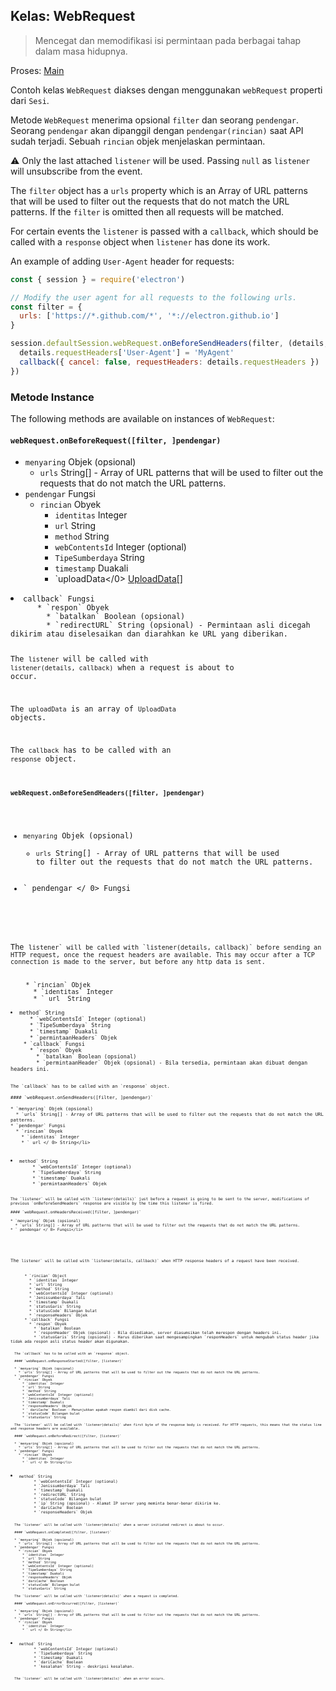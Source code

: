## Kelas: WebRequest

> Mencegat dan memodifikasi isi permintaan pada berbagai tahap dalam masa hidupnya.

Proses: [Main](../glossary.md#main-process)

Contoh kelas `WebRequest` diakses dengan menggunakan `webRequest` properti dari `Sesi`.

Metode `WebRequest` menerima opsional `filter` dan seorang `pendengar`. Seorang `pendengar` akan dipanggil dengan `pendengar(rincian)` saat API sudah terjadi. Sebuah `rincian` objek menjelaskan permintaan.

⚠️ Only the last attached `listener` will be used. Passing `null` as `listener` will unsubscribe from the event.

The `filter` object has a `urls` property which is an Array of URL patterns that will be used to filter out the requests that do not match the URL patterns. If the `filter` is omitted then all requests will be matched.

For certain events the `listener` is passed with a `callback`, which should be called with a `response` object when `listener` has done its work.

An example of adding `User-Agent` header for requests:

```javascript
const { session } = require('electron')

// Modify the user agent for all requests to the following urls.
const filter = {
  urls: ['https://*.github.com/*', '*://electron.github.io']
}

session.defaultSession.webRequest.onBeforeSendHeaders(filter, (details, callback) => {
  details.requestHeaders['User-Agent'] = 'MyAgent'
  callback({ cancel: false, requestHeaders: details.requestHeaders })
})
```

### Metode Instance

The following methods are available on instances of `WebRequest`:

#### `webRequest.onBeforeRequest([filter, ]pendengar)`

* `menyaring` Objek (opsional) 
  * `urls` String[] - Array of URL patterns that will be used to filter out the requests that do not match the URL patterns.
* `pendengar` Fungsi 
  * `rincian` Obyek 
    * `identitas` Integer
    * `url` String
    * `method` String
    * `webContentsId` Integer (optional)
    * `TipeSumberdaya` String
    * `timestamp` Duakali
    * `uploadData</​​0> <a href="structures/upload-data.md">UploadData[]</a></li>
</ul></li>
<li><code>callback` Fungsi 
      * `respon` Obyek 
        * `batalkan` Boolean (opsional)
        * `redirectURL` String (opsional) - Permintaan asli dicegah dikirim atau diselesaikan dan diarahkan ke URL yang diberikan.
  
  The `listener` will be called with `listener(details, callback)` when a request is about to occur.
  
  The `uploadData` is an array of `UploadData` objects.
  
  The `callback` has to be called with an `response` object.
  
  #### `webRequest.onBeforeSendHeaders([filter, ]pendengar)`
  
  * `menyaring` Objek (opsional) 
    * `urls` String[] - Array of URL patterns that will be used to filter out the requests that do not match the URL patterns.
  * ` pendengar </ 0> Fungsi</li>
</ul>

<p>The <code>listener` will be called with `listener(details, callback)` before sending an HTTP request, once the request headers are available. This may occur after a TCP connection is made to the server, but before any http data is sent.</p> 
    * `rincian` Objek 
      * `identitas` Integer
      * ` url </ 0> String</li>
<li><code>method` String
      * `webContentsId` Integer (optional)
      * `TipeSumberdaya` String
      * `timestamp` Duakali
      * `permintaanHeaders` Objek
    * `callback` Fungsi 
      * `respon` Obyek 
        * `batalkan` Boolean (opsional)
        * `permintaanHeader` Objek (opsional) - Bila tersedia, permintaan akan dibuat dengan headers ini.
    
    The `callback` has to be called with an `response` object.
    
    #### `webRequest.onSendHeaders([filter, ]pendengar)`
    
    * `menyaring` Objek (opsional) 
      * `urls` String[] - Array of URL patterns that will be used to filter out the requests that do not match the URL patterns.
    * `pendengar` Fungsi 
      * `rincian` Obyek 
        * `identitas` Integer
        * ` url </ 0> String</li>
<li><code>method` String
        * `webContentsId` Integer (optional)
        * `TipeSumberdaya` String
        * `timestamp` Duakali
        * `permintaanHeaders` Objek
    
    The `listener` will be called with `listener(details)` just before a request is going to be sent to the server, modifications of previous `onBeforeSendHeaders` response are visible by the time this listener is fired.
    
    #### `webRequest.onHeadersReceived([filter, ]pendengar)`
    
    * `menyaring` Objek (opsional) 
      * `urls` String[] - Array of URL patterns that will be used to filter out the requests that do not match the URL patterns.
    * ` pendengar </ 0> Fungsi</li>
</ul>

<p>The <code>listener` will be called with `listener(details, callback)` when HTTP response headers of a request have been received.</p> 
      * `rincian` Object 
        * `identitas` Integer
        * `url` String
        * `method` String
        * `webContentsId` Integer (optional)
        * `Jenissumberdaya` Tali
        * `timestamp` Duakali
        * `statusGaris` String
        * `statusCode` Bilangan bulat
        * `responseHeaders` Objek
      * `callback` Fungsi 
        * `respon` Obyek 
          * `batalkan` Boolean
          * `responHeader` Objek (opsional) - Bila disediakan, server diasumsikan telah merespon dengan headers ini.
          * `statusGaris` String (opsional) - Harus diberikan saat mengesampingkan `responHeaders` untuk mengubah status header jika tidak ada respon asli status header akan digunakan.
      
      The `callback` has to be called with an `response` object.
      
      #### `webRequest.onResponseStarted([filter, ]listener)`
      
      * `menyaring` Objek (opsional) 
        * `urls` String[] - Array of URL patterns that will be used to filter out the requests that do not match the URL patterns.
      * `pendengar` Fungsi 
        * `rincian` Obyek 
          * `identitas` Integer
          * `url` String
          * `method` String
          * `webContentsId` Integer (optional)
          * `Jenissumberdaya` Tali
          * `timestamp` Duakali
          * `responseHeaders` Objek
          * ` dariCache` Boolean - Menunjukkan apakah respon diambil dari disk cache.
          * `statusCode` Bilangan bulat
          * `statusGaris` String
      
      The `listener` will be called with `listener(details)` when first byte of the response body is received. For HTTP requests, this means that the status line and response headers are available.
      
      #### `webRequest.onBeforeRedirect([filter, ]listener)`
      
      * `menyaring` Objek (opsional) 
        * `urls` String[] - Array of URL patterns that will be used to filter out the requests that do not match the URL patterns.
      * `pendengar` Fungsi 
        * `rincian` Obyek 
          * `identitas` Integer
          * ` url </ 0> String</li>
<li><code>method` String
          * `webContentsId` Integer (optional)
          * `Jenissumberdaya` Tali
          * `timestamp` Duakali
          * `redirectURL` String
          * `statusCode` Bilangan bulat
          * `ip` String (opsional) - Alamat IP server yang meminta benar-benar dikirim ke.
          * `dariCache` Boolean
          * `responseHeaders` Objek
      
      The `listener` will be called with `listener(details)` when a server initiated redirect is about to occur.
      
      #### `webRequest.onCompleted([filter, ]listener)`
      
      * `menyaring` Objek (opsional) 
        * `urls` String[] - Array of URL patterns that will be used to filter out the requests that do not match the URL patterns.
      * `pendengar` Fungsi 
        * `rincian` Obyek 
          * `identitas` Integer
          * `url` String
          * `method` String
          * `webContentsId` Integer (optional)
          * `TipeSumberdaya` String
          * `timestamp` Duakali
          * `responseHeaders` Objek
          * `dariCache` Boolean
          * `statusCode` Bilangan bulat
          * `statusGaris` String
      
      The `listener` will be called with `listener(details)` when a request is completed.
      
      #### `webRequest.onErrorOccurred([filter, ]listener)`
      
      * `menyaring` Objek (opsional) 
        * `urls` String[] - Array of URL patterns that will be used to filter out the requests that do not match the URL patterns.
      * `pendengar` Fungsi 
        * `rincian` Obyek 
          * `identitas` Integer
          * ` url </ 0> String</li>
<li><code>method` String
          * `webContentsId` Integer (optional)
          * `TipeSumberdaya` String
          * `timestamp` Duakali
          * `dariCache` Boolean
          * `kesalahan` String - deskripsi kesalahan.
      
      The `listener` will be called with `listener(details)` when an error occurs.
